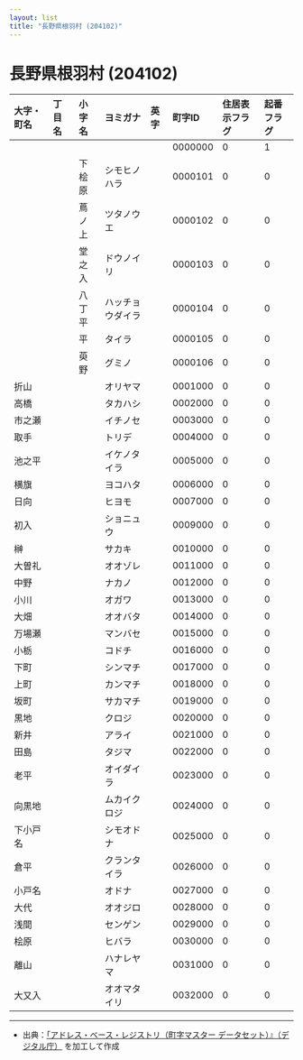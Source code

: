 ```yaml
---
layout: list
title: "長野県根羽村 (204102)"
---
```


# 長野県根羽村 (204102)

| 大字・町名 | 丁目名 | 小字名 | ヨミガナ | 英字 | 町字ID | 住居表示フラグ | 起番フラグ |
|:---|:---|:---|:---|:---|:---|:---|:---|
|  |  |  |    |  | 0000000 | 0 | 1 |
|  |  | 下桧原 |   シモヒノハラ |  | 0000101 | 0 | 0 |
|  |  | 蔦ノ上 |   ツタノウエ |  | 0000102 | 0 | 0 |
|  |  | 堂之入 |   ドウノイリ |  | 0000103 | 0 | 0 |
|  |  | 八丁平 |   ハッチョウダイラ |  | 0000104 | 0 | 0 |
|  |  | 平 |   タイラ |  | 0000105 | 0 | 0 |
|  |  | 萸野 |   グミノ |  | 0000106 | 0 | 0 |
| 折山 |  |  | オリヤマ   |  | 0001000 | 0 | 0 |
| 高橋 |  |  | タカハシ   |  | 0002000 | 0 | 0 |
| 市之瀬 |  |  | イチノセ   |  | 0003000 | 0 | 0 |
| 取手 |  |  | トリデ   |  | 0004000 | 0 | 0 |
| 池之平 |  |  | イケノタイラ   |  | 0005000 | 0 | 0 |
| 横旗 |  |  | ヨコハタ   |  | 0006000 | 0 | 0 |
| 日向 |  |  | ヒヨモ   |  | 0007000 | 0 | 0 |
| 初入 |  |  | ショニュウ   |  | 0009000 | 0 | 0 |
| 榊 |  |  | サカキ   |  | 0010000 | 0 | 0 |
| 大曽礼 |  |  | オオゾレ   |  | 0011000 | 0 | 0 |
| 中野 |  |  | ナカノ   |  | 0012000 | 0 | 0 |
| 小川 |  |  | オガワ   |  | 0013000 | 0 | 0 |
| 大畑 |  |  | オオバタ   |  | 0014000 | 0 | 0 |
| 万場瀬 |  |  | マンバセ   |  | 0015000 | 0 | 0 |
| 小栃 |  |  | コドチ   |  | 0016000 | 0 | 0 |
| 下町 |  |  | シンマチ   |  | 0017000 | 0 | 0 |
| 上町 |  |  | カンマチ   |  | 0018000 | 0 | 0 |
| 坂町 |  |  | サカマチ   |  | 0019000 | 0 | 0 |
| 黒地 |  |  | クロジ   |  | 0020000 | 0 | 0 |
| 新井 |  |  | アライ   |  | 0021000 | 0 | 0 |
| 田島 |  |  | タジマ   |  | 0022000 | 0 | 0 |
| 老平 |  |  | オイダイラ   |  | 0023000 | 0 | 0 |
| 向黒地 |  |  | ムカイクロジ   |  | 0024000 | 0 | 0 |
| 下小戸名 |  |  | シモオドナ   |  | 0025000 | 0 | 0 |
| 倉平 |  |  | クランタイラ   |  | 0026000 | 0 | 0 |
| 小戸名 |  |  | オドナ   |  | 0027000 | 0 | 0 |
| 大代 |  |  | オオジロ   |  | 0028000 | 0 | 0 |
| 浅間 |  |  | センゲン   |  | 0029000 | 0 | 0 |
| 桧原 |  |  | ヒバラ   |  | 0030000 | 0 | 0 |
| 離山 |  |  | ハナレヤマ   |  | 0031000 | 0 | 0 |
| 大又入 |  |  | オオマタイリ   |  | 0032000 | 0 | 0 |

---

- 出典：[「アドレス・ベース・レジストリ（町字マスター データセット）』（デジタル庁）](https://www.digital.go.jp/policies/base_registry_address/) を加工して作成